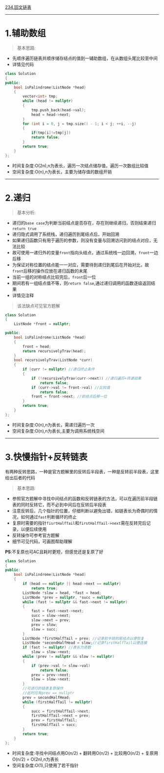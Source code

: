 [234.回文链表](https://leetcode-cn.com/problems/palindrome-linked-list/)

***

# 1.辅助数组
> 基本思路:
- 先顺序遍历链表并顺序储存结点的值到一辅助数组，在从数组头尾比较至中间
- 详情见代码

```cpp
class Solution
{
public:
    bool isPalindrome(ListNode *head)
    {
        vector<int> tmp;
        while (head != nullptr)
        {
            tmp.push_back(head->val);
            head = head->next;
        }
        for (int i = 0, j = tmp.size() - 1; i < j; ++i, --j)
        {
            if(tmp[i]!=tmp[j])
            return false;
        }
        return true;
    }
};
```
- 时间复杂度:O(2n),n为表长，遍历一次结点储存值，遍历一次数组比较值
- 空间复杂度:O(n),n为表长，主要为储存值的数组开销

***

# 2.递归
> 基本分析:

- 递归的`base case`为判断当前结点是否存在，存在则继续递归，否则结束递归`return true` 
- 递归隐式调用了系统栈，递归遍历到尾结点后，开始回溯 
- 如果递归函数只有用于遍历的参数，则没有变量与回溯访问到的结点对应，无法比较 
- 故可使用一递归外的变量`front`指向头结点，通过系统栈一边回溯，`front`一边后移 
- 为保证对称位置的结点能一一对应，需要待到递归到尾后在开始对比，故`front`后移的操作应放在递归函数的末尾 
- 当前一组的对称结点比较完后，`front`后一位 
- 期间若有一组结点值不等，则`return false`,通过递归调用的函数逐级返回结果
- 详情见注释 
> 该法缺点可见官方题解
```cpp
class Solution
{
    ListNode *front = nullptr;

public:
    bool isPalindrome(ListNode *head)
    {
        front = head;
        return recursivelyTrav(head);
    }
    bool recursivelyTrav(ListNode *curr)
    {
        if (curr != nullptr) //递归终止条件
        {
            if (!recursivelyTrav(curr->next)) //递归遍历+传递结果
                return false;
            if (curr->val != front->val) //比较值
                return false;
            front = front->next; //前结点后移一位
        }
        return true;
    }
};
```
- 时间复杂度:O(n),n为表长，需递归遍历一次
- 空间复杂度:O(n),n为表长,主要为调用系统栈空间

***

# 3.快慢指针+反转链表
有两种反转思路，一种是官方题解里的反转后半段表，一种是反转前半段表，这里给出后者的代码

> 基本思路:
- 参照官方题解中寻找中间结点的函数和反转链表的方法，可以在遍历前半段链表的同时反转它，而不必到中间后在反转后半段表
- 注意反转后，几个指针的位置，仔细判断以避免出错，如链表长为奇偶时的情况，如何通过`fast`判断循环的终止
- 复原时需要的指针`fisrtHalfTail`和`firstHalfTail->next`需在反转完后记录，以便后续使用
- 反转操作可参考官方题解
- 细节可见代码，可画图帮助理解

**PS**:不复原也可AC且耗时更短，但感觉还是复原了好

```cpp
class Solution
{
public:
    bool isPalindrome(ListNode *head)
    {
        if (head == nullptr || head->next == nullptr)
            return true;
        ListNode *slow = head, *fast = head;
        ListNode *prev = nullptr, *succ = nullptr;
        while (fast != nullptr && fast->next != nullptr)
        {
            fast = fast->next->next;
            succ = slow->next;
            slow->next = prev;
            prev = slow;
            slow = succ;
        }
        ListNode *firstHalfTail = prev; //记录前半链的尾结点以便恢复
        ListNode *secondHalfHead = slow;//记录firstHalfTail以便连接
        if (fast != nullptr) //表长为奇数
            slow = slow->next;
        while (prev != nullptr && slow != nullptr)
        {
            if (prev->val != slow->val)
                return false;
            prev = prev->next;
            slow = slow->next;
        }
        //可进行的链表复原操作
        //此时应有prev == nullptr
        prev = secondHalfHead;
        while (firstHalfTail != nullptr)
        {
            succ = firstHalfTail->next;
            firstHalfTail->next = prev;
            prev = firstHalfTail;
            firstHalfTail = succ;
        }
        return true;
    }
};
```

- 时间复杂度:寻找中间结点用O(n/2) + 翻转用O(n/2) + 比较用O(n/2) + 复原用O(n/2) = O(2n),n为表长
- 空间复杂度:O(1),只使用了若干指针
